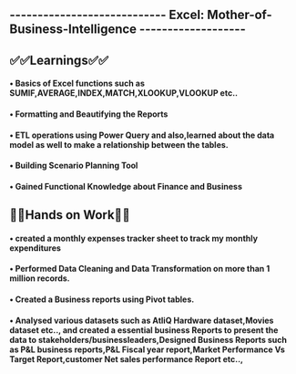 ## **---------------------------- **Excel: Mother-of-Business-Intelligence** -------------------**


## **✅✅Learnings✅✅**
 
#### • Basics of Excel functions such as SUMIF,AVERAGE,INDEX,MATCH,XLOOKUP,VLOOKUP etc..

#### • Formatting and Beautifying the Reports 

#### • ETL operations using Power Query and also,learned about the data model as well to make a relationship between the tables.

#### • Building Scenario Planning Tool

#### • Gained Functional Knowledge about Finance and Business




## **🙌✅Hands on Work🙌✅**


#### • created a monthly expenses tracker sheet to track my monthly expenditures 

#### • Performed Data Cleaning and Data Transformation on more than 1 million records. 

#### • Created a Business reports using Pivot tables.

#### • Analysed various datasets such as AtliQ Hardware dataset,Movies dataset etc.., and created a essential business Reports to present the data to stakeholders/businessleaders,Designed Business Reports such as P&L business reports,P&L Fiscal year report,Market Performance Vs Target Report,customer Net sales performance Report etc..,


